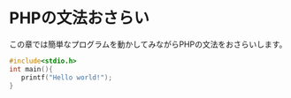 # PHPの文法おさらい

この章では簡単なプログラムを動かしてみながらPHPの文法をおさらいします。

```c
#include<stdio.h>
int main(){
   printf("Hello world!");
}
```
